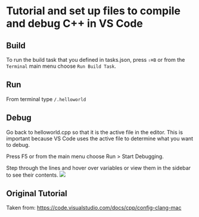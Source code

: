 # Tutorial and set up files to compile and debug C++ in VS Code 

## Build

To run the build task that you defined in tasks.json, press `⇧⌘B` or from the `Terminal` main menu choose `Run Build Task`.

## Run

From terminal type `/.helloworld`

## Debug

Go back to helloworld.cpp so that it is the active file in the editor. This is important because VS Code uses the active file to determine what you want to debug.

Press F5 or from the main menu choose Run > Start Debugging.

Step through the lines and hover over variables or view them in the sidebar to see their contents.
![](https://code.visualstudio.com/assets/docs/cpp/cpp/step-over-button.png)

## Original Tutorial

Taken from: https://code.visualstudio.com/docs/cpp/config-clang-mac